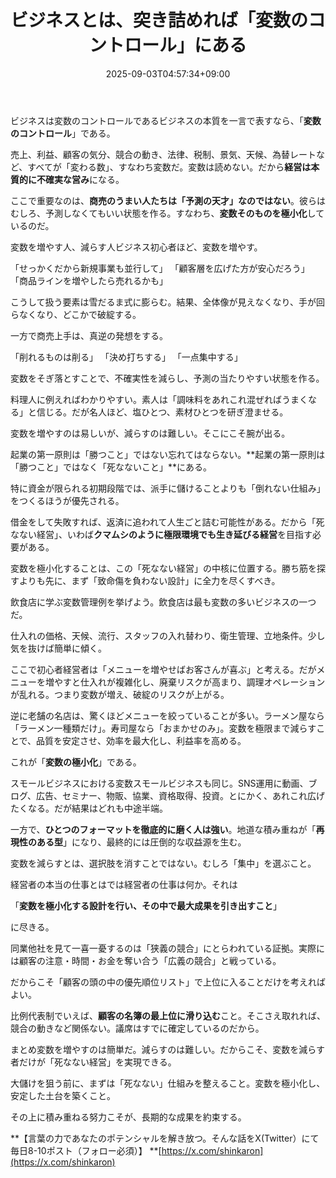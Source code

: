 ﻿---
title: "ビジネスとは、突き詰めれば「変数のコントロール」にある"
date: 2025-09-03T04:57:34+09:00
draft: false
---

ビジネスは変数のコントロールであるビジネスの本質を一言で表すなら、「**変数のコントロール**」である。

売上、利益、顧客の気分、競合の動き、法律、税制、景気、天候、為替レートなど、すべてが「変わる数」、すなわち変数だ。変数は読めない。だから**経営は本質的に不確実な営み**になる。

ここで重要なのは、**商売のうまい人たちは「予測の天才」なのではない**。彼らはむしろ、予測しなくてもいい状態を作る。すなわち、**変数そのものを極小化**しているのだ。

変数を増やす人、減らす人ビジネス初心者ほど、変数を増やす。

「せっかくだから新規事業も並行して」
「顧客層を広げた方が安心だろう」
「商品ラインを増やしたら売れるかも」

こうして扱う要素は雪だるま式に膨らむ。結果、全体像が見えなくなり、手が回らなくなり、どこかで破綻する。

一方で商売上手は、真逆の発想をする。

「削れるものは削る」
「決め打ちする」
「一点集中する」

変数をそぎ落とすことで、不確実性を減らし、予測の当たりやすい状態を作る。

料理人に例えればわかりやすい。素人は「調味料をあれこれ混ぜればうまくなる」と信じる。だが名人ほど、塩ひとつ、素材ひとつを研ぎ澄ませる。

変数を増やすのは易しいが、減らすのは難しい。そこにこそ腕が出る。

起業の第一原則は「勝つこと」ではない忘れてはならない。**起業の第一原則は「勝つこと」ではなく「死なないこと」**にある。

特に資金が限られる初期段階では、派手に儲けることよりも「倒れない仕組み」をつくるほうが優先される。

借金をして失敗すれば、返済に追われて人生ごと詰む可能性がある。だから「死なない経営」、いわば**クマムシのように極限環境でも生き延びる経営**を目指す必要がある。

変数を極小化することは、この「死なない経営」の中核に位置する。勝ち筋を探すよりも先に、まず「致命傷を負わない設計」に全力を尽くすべき。

飲食店に学ぶ変数管理例を挙げよう。飲食店は最も変数の多いビジネスの一つだ。

仕入れの価格、天候、流行、スタッフの入れ替わり、衛生管理、立地条件。少し気を抜けば簡単に傾く。

ここで初心者経営者は「メニューを増やせばお客さんが喜ぶ」と考える。だがメニューを増やすと仕入れが複雑化し、廃棄リスクが高まり、調理オペレーションが乱れる。つまり変数が増え、破綻のリスクが上がる。

逆に老舗の名店は、驚くほどメニューを絞っていることが多い。ラーメン屋なら「ラーメン一種類だけ」。寿司屋なら「おまかせのみ」。変数を極限まで減らすことで、品質を安定させ、効率を最大化し、利益率を高める。

これが「**変数の極小化**」である。

スモールビジネスにおける変数スモールビジネスも同じ。SNS運用に動画、ブログ、広告、セミナー、物販、協業、資格取得、投資。とにかく、あれこれ広げたくなる。だが結果はどれも中途半端。

一方で、**ひとつのフォーマットを徹底的に磨く人は強い**。地道な積み重ねが「**再現性のある型**」になり、最終的には圧倒的な収益源を生む。

変数を減らすとは、選択肢を消すことではない。むしろ「集中」を選ぶこと。

経営者の本当の仕事とはでは経営者の仕事は何か。それは

「**変数を極小化する設計を行い、その中で最大成果を引き出すこと**」

に尽きる。

同業他社を見て一喜一憂するのは「狭義の競合」にとらわれている証拠。実際には顧客の注意・時間・お金を奪い合う「広義の競合」と戦っている。

だからこそ「顧客の頭の中の優先順位リスト」で上位に入ることだけを考えればよい。

比例代表制でいえば、**顧客の名簿の最上位に滑り込む**こと。そこさえ取れれば、競合の動きなど関係ない。議席はすでに確定しているのだから。

まとめ変数を増やすのは簡単だ。減らすのは難しい。だからこそ、変数を減らす者だけが「死なない経営」を実現できる。

大儲けを狙う前に、まずは「死なない」仕組みを整えること。変数を極小化し、安定した土台を築くこと。

その上に積み重ねる努力こそが、長期的な成果を約束する。

**【言葉の力であなたのポテンシャルを解き放つ。そんな話をX(Twitter）にて毎日8-10ポスト（フォロー必須）】
**[https://x.com/shinkaron](https://x.com/shinkaron)